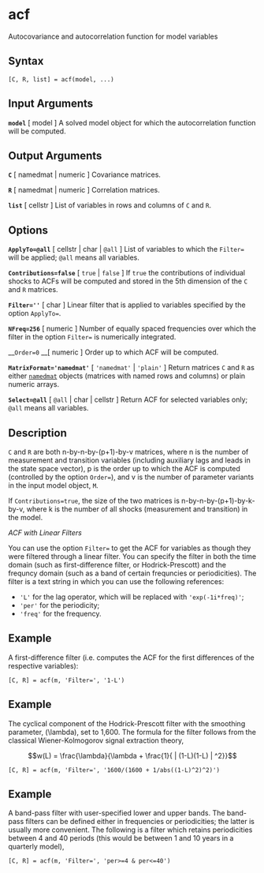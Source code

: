 # acf #
Autocovariance and autocorrelation function for model variables
 
## Syntax ##
 
    [C, R, list] = acf(model, ...)
 
 
## Input Arguments ##
 
__`model`__ [ model ] 
A solved model object for which the autocorrelation function will be
computed.
 
 
## Output Arguments ##
 
__`C`__ [ namedmat | numeric ] 
Covariance matrices.
 
__`R`__ [ namedmat | numeric ] 
Correlation matrices.
 
__`list`__ [ cellstr ] 
List of variables in rows and columns of `C` and `R`.
 
 
## Options ##
 
__`ApplyTo=@all`__ [ cellstr | char | `@all` ] 
List of variables to which the `Filter=` will be applied; `@all` means
all variables.
 
__`Contributions=false`__ [ `true` | `false` ] 
If `true` the contributions of individual shocks to ACFs will be computed
and stored in the 5th dimension of the `C` and `R` matrices.
 
__`Filter=''`__ [ char ] 
Linear filter that is applied to variables specified by the option
`ApplyTo=`.
 
__`NFreq=256`__ [ numeric ] 
Number of equally spaced frequencies over which the filter in the option
`Filter=` is numerically integrated.
 
__`Order=0` __[ numeric ] 
Order up to which ACF will be computed.
 
__`MatrixFormat='namedmat'`__ [ `'namedmat'` | `'plain'` ] 
Return matrices `C` and `R` as either [`namedmat`](NamedMat) objects
(matrices with named rows and columns) or plain numeric arrays.
 
__`Select=@all`__ [ `@all` | char | cellstr ]
Return ACF for selected variables only; `@all` means all variables.
 
 
## Description ##
 
`C` and `R` are both n-by-n-by-(p+1)-by-v matrices, where n is the
number of measurement and transition variables (including auxiliary lags
and leads in the state space vector), p is the order up to which the ACF
is computed (controlled by the option `Order=`), and v is the number
of parameter variants in the input model object, `M`.

If `Contributions=true`, the size of the two matrices is
n-by-n-by-(p+1)-by-k-by-v, where k is the number of all shocks
(measurement and transition) in the model.
 
 
_ACF with Linear Filters_
 
You can use the option `Filter=` to get the ACF for variables as though
they were filtered through a linear filter. You can specify the filter in
both the time domain (such as first-difference filter, or
Hodrick-Prescott) and the frequncy domain (such as a band of certain
frequncies or periodicities). The filter is a text string in which you
can use the following references:
 
* `'L'` for the lag operator, which will be replaced with
`'exp(-1i*freq)'`;
* `'per'` for the periodicity;
* `'freq'` for the frequency.

 
## Example ##
 
A first-difference filter (i.e. computes the ACF for the first
differences of the respective variables):
 
    [C, R] = acf(m, 'Filter=', '1-L')
 
 
## Example ##
 
The cyclical component of the Hodrick-Prescott filter with the smoothing
parameter, \(\lambda\), set to 1,600. The formula for the filter follows
from the classical Wiener-Kolmogorov signal extraction theory, 
 
$$w(L) = \frac{\lambda}{\lambda + \frac{1}{ | (1-L)(1-L) | ^2}}$$
 
    [C, R] = acf(m, 'Filter=', '1600/(1600 + 1/abs((1-L)^2)^2)')
 
 
## Example ##
 
A band-pass filter with user-specified lower and upper bands. The
band-pass filters can be defined either in frequencies or periodicities;
the latter is usually more convenient. The following is a filter which
retains periodicities between 4 and 40 periods (this would be between 1
and 10 years in a quarterly model), 
 
    [C, R] = acf(m, 'Filter=', 'per>=4 & per<=40')
 

